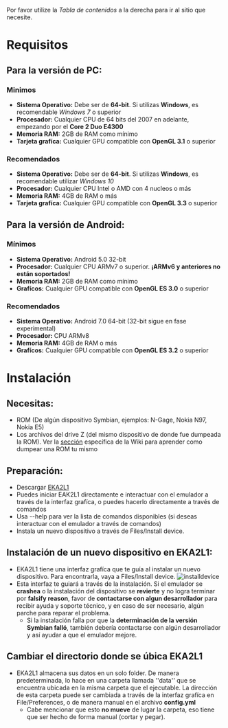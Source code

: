 Por favor utilize la *Tabla de contenidos* a la derecha para ir al sitio que necesite. 

# Requisitos

## Para la versión de PC:

### Minimos
- **Sistema Operativo:** Debe ser de **64-bit**. Si utilizas **Windows**, es recomendable *Windows 7* o superior
- **Procesador:** Cualquier CPU de 64 bits del 2007 en adelante, empezando por el **Core 2 Duo E4300**
- **Memoria RAM:** 2GB de RAM como mínimo
- **Tarjeta grafíca:** Cualquier GPU compatible con **OpenGL 3.1** o superior

### Recomendados
- **Sistema Operativo:** Debe ser de **64-bit**. Si utilizas **Windows**, es recomendable utilizar *Windows 10* 
- **Procesador:** Cualquier CPU Intel o AMD con 4 nucleos o más
- **Memoria RAM:** 4GB de RAM o más
- **Tarjeta grafíca:** Cualquier GPU compatible con **OpenGL 3.3** o superior

## Para la versión de Android:

### Mínimos
- **Sistema Operativo:** Android 5.0 32-bit
- **Procesador:** Cualquier CPU ARMv7 o superior. **¡ARMv6 y anteriores no están soportados!**
- **Memoria RAM:** 2GB de RAM como mínimo
- **Grafícos:** Cualquier GPU compatible con **OpenGL ES 3.0** o superior

### Recomendados
- **Sistema Operativo:** Android 7.0 64-bit (32-bit sigue en fase experimental)
- **Procesador:** CPU ARMv8 
- **Memoria RAM:** 4GB de RAM o más
- **Grafícos:** Cualquier GPU compatible con **OpenGL ES 3.2** o superior

# Instalación
##  Necesitas:
- ROM (De algún dispositivo Symbian, ejemplos: N-Gage, Nokia N97, Nokia E5)
- Los archivos del drive Z (del mismo dispositivo de donde fue dumpeada la ROM). Ver la [sección](https://github.com/EKA2L1/EKA2L1/wiki/Dumping-the-ROM-and-ROFS) específica
  de la Wiki para aprender como dumpear una ROM tu mismo

## Preparación:
- Descargar [EKA2L1](https://12z1.com/download/)
- Puedes iniciar EAK2L1 directamente e interactuar con el emulador a través de la interfaz grafíca, o puedes hacerlo  directamente a través de comandos
- Usa --help para ver la lista de comandos disponibles (si deseas interactuar con el emulador a través de comandos)
- Instala un nuevo dispositivo a través de Files/Install device.
  
## Instalación de un nuevo dispositivo en EKA2L1:
- EKA2L1 tiene una interfaz grafíca que te guía al instalar un nuevo dispositivo. Para encontrarla, vaya a Files/Install device.
  ![installdevice](https://camo.githubusercontent.com/08fa49e5578f4045abc98a0cec22bd4bb8cc52480eb3ffab5ed3bee28f7b0e0c/68747470733a2f2f6d656469612e646973636f72646170702e6e65742f6174746163686d656e74732f3536353139363435373433353539343735352f3730303235303631373233383635303937312f756e6b6e6f776e2e706e67)
- Esta interfaz te guiará a través de la instalación. Si el emulador se **crashea** o la instalación del dispositivo se **revierte** y no logra terminar por **falsify reason**, favor de **contactarse con algun desarrollador** para recibir ayuda y soporte técnico, y en caso de ser necesario, algún parche para reparar el problema.
  - Si la instalación falla por que la **determinación de la versión Symbian falló**, también debería contactarse con algún desarrollador y así ayudar a que el emulador mejore.

## Cambiar el directorio donde se úbica EKA2L1
- EKA2L1 almacena sus datos en un solo folder. De manera predeterminada, lo hace en una carpeta llamada ''data'' que se encuentra ubicada en la misma carpeta que el ejecutable.
  La dirección de esta carpeta puede ser cambiada a través de la interfaz grafíca en File/Preferences, o de manera manual en el archivo **config.yml**
  - Cabe mencionar que esto **no mueve** de lugar la carpeta, eso tiene que ser hecho de forma manual (cortar y pegar). 

